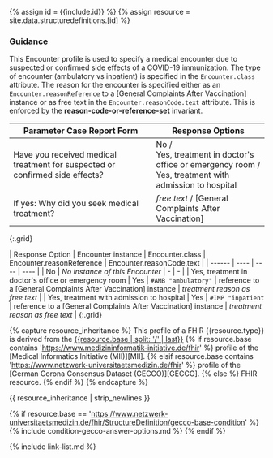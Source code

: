 
{% assign id = {{include.id}} %}
{% assign resource = site.data.structuredefinitions.[id] %}

### Guidance

This Encounter profile is used to specify a medical encounter due to suspected or confirmed side effects of a COVID-19 immunization. The type of encounter (ambulatory vs inpatient) is specified in the `Encounter.class` attribute. The reason for the encounter is specified either as an `Encounter.reasonReference` to a [General Complaints After Vaccination] instance or as free text in the `Encounter.reasonCode.text` attribute. This is enforced by the **reason-code-or-reference-set** invariant.

| Parameter Case Report Form | Response Options |
| -------------------------- | ---------------- |
| Have you received medical treatment for suspected or confirmed side effects? | 	No /<br/> Yes, treatment in doctor's office or emergency room /<br/> Yes, treatment with admission to hospital |
| If yes: Why did you seek medical treatment? | *free text* / [General Complaints After Vaccination] |
{:.grid}

| Response Option | Encounter instance | Encounter.class | Encounter.reasonReference | Encounter.reasonCode.text |
| ------ | ---- | ---- | ---- |
| No | *No instance of this Encounter* | - | - |
|	Yes, treatment in doctor's office or emergency room | Yes | `#AMB "ambulatory"` | reference to a [General Complaints After Vaccination] instance | *treatment reason as free text* |
|	Yes, treatment with admission to hospital | Yes | `#IMP "inpatient` | reference to a [General Complaints After Vaccination] instance | *treatment reason as free text* |
{:.grid}



{% capture resource_inheritance %}
This profile of a FHIR {{resource.type}} is derived from the [{{resource.base | split: '/' | last}}]({{resource.base}})
{% if resource.base contains 'https://www.medizininformatik-initiative.de/fhir' %}
 profile of the [Medical Informatics Initiative (MII)][MII].
{% elsif resource.base contains 'https://www.netzwerk-universitaetsmedizin.de/fhir' %}
 profile of the [German Corona Consensus Dataset (GECCO)][GECCO].
{% else %}
 FHIR resource.
{% endif %}
{% endcapture %}

{{ resource_inheritance | strip_newlines }}

{% if resource.base == 'https://www.netzwerk-universitaetsmedizin.de/fhir/StructureDefinition/gecco-base-condition' %}
{% include condition-gecco-answer-options.md %}
{% endif %}

{% include link-list.md %}
